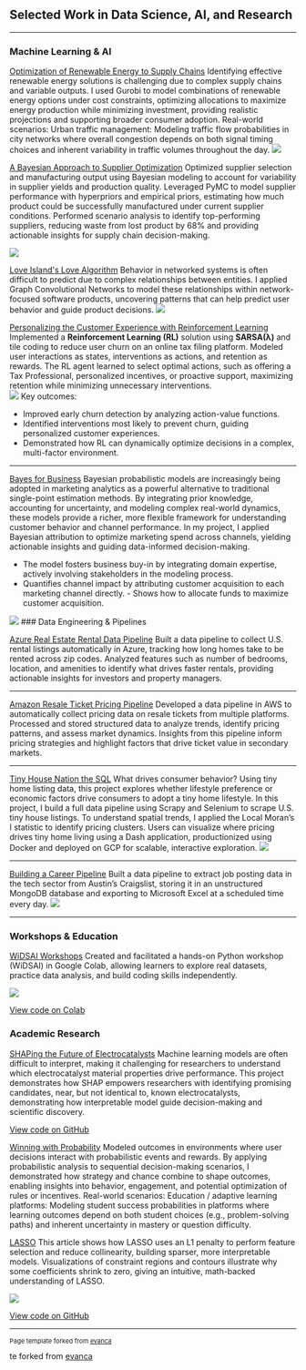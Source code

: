 ## Selected Work in Data Science, AI, and Research

---
### Machine Learning & AI

[Optimization of Renewable Energy to Supply Chains](https://blog.paperspace.com/optimizing-the-integration-of-renewable-energy-to-our-supply-chains/)
Identifying effective renewable energy solutions is challenging due to complex supply chains and variable outputs. I used Gurobi to model combinations of renewable energy options under cost constraints, optimizing allocations to maximize energy production while minimizing investment, providing realistic projections and supporting broader consumer adoption.
Real-world scenarios:
Urban traffic management: Modeling traffic flow probabilities in city networks where overall congestion depends on both signal timing choices and inherent variability in traffic volumes throughout the day.
<img src="images/optimization.png?raw=true" />

[A Bayesian Approach to Supplier Optimization](https://medium.com/@oefeleinerin/a-bayesian-approach-to-supplier-optimization-9efb2e2c9a58) 
Optimized supplier selection and manufacturing output using Bayesian modeling to account for variability in supplier yields and production quality. Leveraged PyMC to model supplier performance with hyperpriors and empirical priors, estimating how much product could be successfully manufactured under current supplier conditions. Performed scenario analysis to identify top-performing suppliers, reducing waste from lost product by 68% and providing actionable insights for supply chain decision-making.

<img src="images/BFMI.png?raw=true" />

[Love Island's Love Algorithm](https://blog.paperspace.com/winning-hearts-love-islands-love-algorithm/)
Behavior in networked systems is often difficult to predict due to complex relationships between entities. I applied Graph Convolutional Networks to model these relationships within network-focused software products, uncovering patterns that can help predict user behavior and guide product decisions.
<img src="images/network.png?raw=true" />

[Personalizing the Customer Experience with Reinforcement Learning](https://medium.com/@oefeleinerin/smarter-engagement-lower-churn-the-role-of-reinforcement-learning-in-personalizing-the-customer-82580b39c2f2)
Implemented a **Reinforcement Learning (RL)** solution using **SARSA(λ)** and tile coding to reduce user churn on an online tax filing platform. Modeled user interactions as states, interventions as actions, and retention as rewards. The RL agent learned to select optimal actions, such as offering a Tax Professional, personalized incentives, or proactive support, maximizing retention while minimizing unnecessary interventions.  
<img src="images/SARSA.png?raw=true" />
Key outcomes:  
- Improved early churn detection by analyzing action-value functions.  
- Identified interventions most likely to prevent churn, guiding personalized customer experiences.  
- Demonstrated how RL can dynamically optimize decisions in a complex, multi-factor environment.  

---
[Bayes for Business](https://medium.com/@oefeleinerin/bridging-the-gap-leveraging-machine-learning-and-human-expertise-for-smarter-marketing-6047774b5ef6)
Bayesian probabilistic models are increasingly being adopted in marketing analytics as a powerful alternative to traditional single-point estimation methods. By integrating prior knowledge, accounting for uncertainty, and modeling complex real-world dynamics, these models provide a richer, more flexible framework for understanding customer behavior and channel performance. In my project, I applied Bayesian attribution to optimize marketing spend across channels, yielding actionable insights and guiding data-informed decision-making.
 - The model fosters business buy-in by integrating domain expertise, actively involving stakeholders in the modeling process.
 - Quantifies channel impact by attributing customer acquisition to each marketing channel directly. - Shows how to allocate funds to maximize customer acquisition.
<img src="images/posterior_predictive_plot.png?raw=true" />
### Data Engineering & Pipelines

[Azure Real Estate Rental Data Pipeline](https://github.com/yourusername/real-estate-pipeline)
Built a data pipeline to collect U.S. rental listings automatically in Azure, tracking how long homes take to be rented across zip codes. Analyzed features such as number of bedrooms, location, and amenities to identify what drives faster rentals, providing actionable insights for investors and property managers.

---
[Amazon Resale Ticket Pricing Pipeline](https://github.com/yourusername/ticket-pricing-pipeline)
Developed a data pipeline in AWS to automatically collect pricing data on resale tickets from multiple platforms. Processed and stored structured data to analyze trends, identify pricing patterns, and assess market dynamics. Insights from this pipeline inform pricing strategies and highlight factors that drive ticket value in secondary markets.

---
[Tiny House Nation the SQL](/sample_page)
What drives consumer behavior? Using tiny home listing data, this project explores whether lifestyle preference or economic factors drive consumers to adopt a tiny home lifestyle. In this project, I build a full data pipeline using Scrapy and Selenium to scrape U.S. tiny house listings. To understand spatial trends, I applied the Local Moran’s I statistic to identify pricing clusters. Users can visualize where pricing drives tiny home living using a Dash application, productionized using Docker and deployed on GCP for scalable, interactive exploration.
<img src="images/dummy_thumbnail.jpg?raw=true"/>

---
[Building a Career Pipeline](https://github.com/eoefelein/Beautiful_Soup_Mongo_xlsxwriter)
Built a data pipeline to extract job posting data in the tech sector from Austin’s Craigslist, storing it in an unstructured MongoDB database and exporting to Microsoft Excel at a scheduled time every day.
<img src="images/dummy_thumbnail.jpg?raw=true"/>

---
### Workshops & Education

[WiDSAI Workshops](https://github.com/eoefelein/WiDSAI_Python_Workshop)
Created and facilitated a hands-on Python workshop (WiDSAI) in Google Colab, allowing learners to explore real datasets, practice data analysis, and build coding skills independently.

<img src="images/WiDSAI_Meetup.jpeg?raw=true" />

[View code on Colab](https://colab.research.google.com/drive/1dF7hj7BjNH5RWcGKskdJRYkkdq8WDDiL?usp=sharing)

### Academic Research

[SHAPing the Future of Electrocatalysts](https://pubs.acs.org/doi/10.1021/acsmaterialslett.4c00544)
Machine learning models are often difficult to interpret, making it challenging for researchers to understand which electrocatalyst material properties drive performance. This project demonstrates how SHAP empowers researchers with identifying promising candidates, near, but not identical to, known electrocatalysts, demonstrating how interpretable model guide decision-making and scientific discovery.

[View code on GitHub](https://github.com/eoefelein/Understanding-Performance-Trends-Using-Machine-Learning)

[Winning with Probability](https://medium.com/data-science/magic-the-gathering-arena-winning-with-probability-b71f363e0ce2)
Modeled outcomes in environments where user decisions interact with probabilistic events and rewards. By applying probabilistic analysis to sequential decision-making scenarios, I demonstrated how strategy and chance combine to shape outcomes, enabling insights into behavior, engagement, and potential optimization of rules or incentives.
Real-world scenarios:
Education / adaptive learning platforms: Modeling student success probabilities in platforms where learning outcomes depend on both student choices (e.g., problem-solving paths) and inherent uncertainty in mastery or question difficulty.

[LASSO](https://medium.com/data-science/lasso-increases-the-interpretability-and-accuracy-of-linear-models-c1b340561c10)
This article shows how LASSO uses an L1 penalty to perform feature selection and reduce collinearity, building sparser, more interpretable models. Visualizations of constraint regions and contours illustrate why some coefficients shrink to zero, giving an intuitive, math-backed understanding of LASSO.

<img src="images/lasso.jpeg?raw=true" />

[View code on GitHub](https://github.com/edkrueger/lasso-demo) 

---
<p style="font-size:11px">Page template forked from <a href="https://github.com/evanca/quick-portfolio">evanca</a></p>
<!-- Remove above link if you don't want to attibute -->
te forked from <a href="https://github.com/evanca/quick-portfolio">evanca</a></p>
<!-- Remove above link if you don't want to attibute -->
